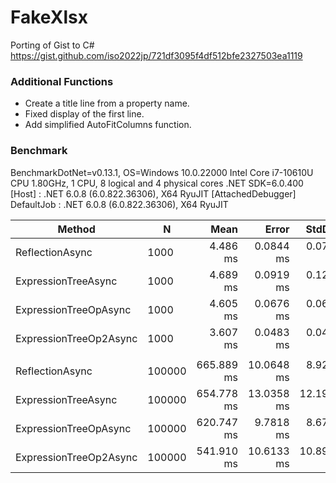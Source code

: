 # FakeXlsx
Porting of Gist to C#
https://gist.github.com/iso2022jp/721df3095f4df512bfe2327503ea1119

### Additional Functions
- Create a title line from a property name.
- Fixed display of the first line.
- Add simplified AutoFitColumns function.

### Benchmark

BenchmarkDotNet=v0.13.1, OS=Windows 10.0.22000
Intel Core i7-10610U CPU 1.80GHz, 1 CPU, 8 logical and 4 physical cores
.NET SDK=6.0.400
  [Host]     : .NET 6.0.8 (6.0.822.36306), X64 RyuJIT  [AttachedDebugger]
  DefaultJob : .NET 6.0.8 (6.0.822.36306), X64 RyuJIT

|                 Method |      N |       Mean |      Error |     StdDev | Ratio | RatioSD |      Gen 0 |     Gen 1 |  Allocated |
|----------------------- |------- |-----------:|-----------:|-----------:|------:|--------:|-----------:|----------:|-----------:|
|        ReflectionAsync |   1000 |   4.486 ms |  0.0844 ms |  0.0790 ms |  1.00 |    0.00 |   320.3125 |   15.6250 |   1,323 KB |
|    ExpressionTreeAsync |   1000 |   4.689 ms |  0.0919 ms |  0.1227 ms |  1.04 |    0.02 |   320.3125 |   62.5000 |   1,323 KB |
|  ExpressionTreeOpAsync |   1000 |   4.605 ms |  0.0676 ms |  0.0632 ms |  1.03 |    0.02 |   187.5000 |    7.8125 |     772 KB |
| ExpressionTreeOp2Async |   1000 |   3.607 ms |  0.0483 ms |  0.0452 ms |  0.80 |    0.02 |   187.5000 |    3.9063 |     770 KB |
|                        |        |            |            |            |       |         |            |           |            |
|        ReflectionAsync | 100000 | 665.889 ms | 10.0648 ms |  8.9222 ms |  1.00 |    0.00 | 21000.0000 | 5000.0000 | 132,072 KB |
|    ExpressionTreeAsync | 100000 | 654.778 ms | 13.0358 ms | 12.1937 ms |  0.98 |    0.02 | 21000.0000 | 5000.0000 | 132,072 KB |
|  ExpressionTreeOpAsync | 100000 | 620.747 ms |  9.7818 ms |  8.6713 ms |  0.93 |    0.02 | 12000.0000 | 3000.0000 |  74,280 KB |
| ExpressionTreeOp2Async | 100000 | 541.910 ms | 10.6133 ms | 10.8991 ms |  0.81 |    0.02 | 12000.0000 | 3000.0000 |  74,250 KB |

